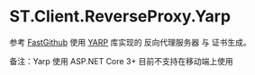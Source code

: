 # ST.Client.ReverseProxy.Yarp
参考 [FastGithub](https://github.com/dotnetcore/FastGithub) 使用 [YARP](https://github.com/microsoft/reverse-proxy) 库实现的 反向代理服务器 与 证书生成。

备注：Yarp 使用 ASP.NET Core 3+ 目前不支持在移动端上使用